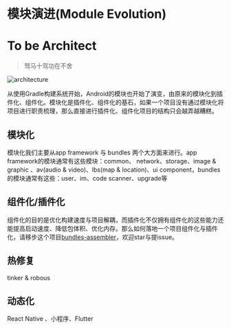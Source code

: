 # 模块演进(Module Evolution)

# To be Architect
> 驽马十驾功在不舍

![architecture](https://github.com/electrolyteJ/spacecraft-android/blob/master/art/architecture.png)

从使用Gradle构建系统开始，Android的模块也开始了演变，由原来的模块化到插件化、组件化。模块化是插件化、组件化的基石，如果一个项目没有通过模块化将项目进行职责梳理，那么直接进行插件化、组件化项目的结构只会越弄越糟糕。
## 模块化
模块化我们主要从app framework 与 bundles 两个大方面来进行。app framework的模块通常有这些模块：common、 network、storage、image & graphic 、av(audio & video)、lbs(map & location)、ui component，bundles的模块通常有这些：user、im、code scanner、upgrade等

## 组件化/插件化
组件化的目的是优化构建速度与项目解耦，而插件化不仅拥有组件化的这些能力还能提高启动速度、降低包体积、优化内存。那么如何落地一个项目组件化与插件化，请移步这个项目[bundles-assembler](https://github.com/electrolyteJ/bundles-assembler)，欢迎star与提issue。

## 热修复
tinker & robous

## 动态化
React Native 、小程序、Flutter